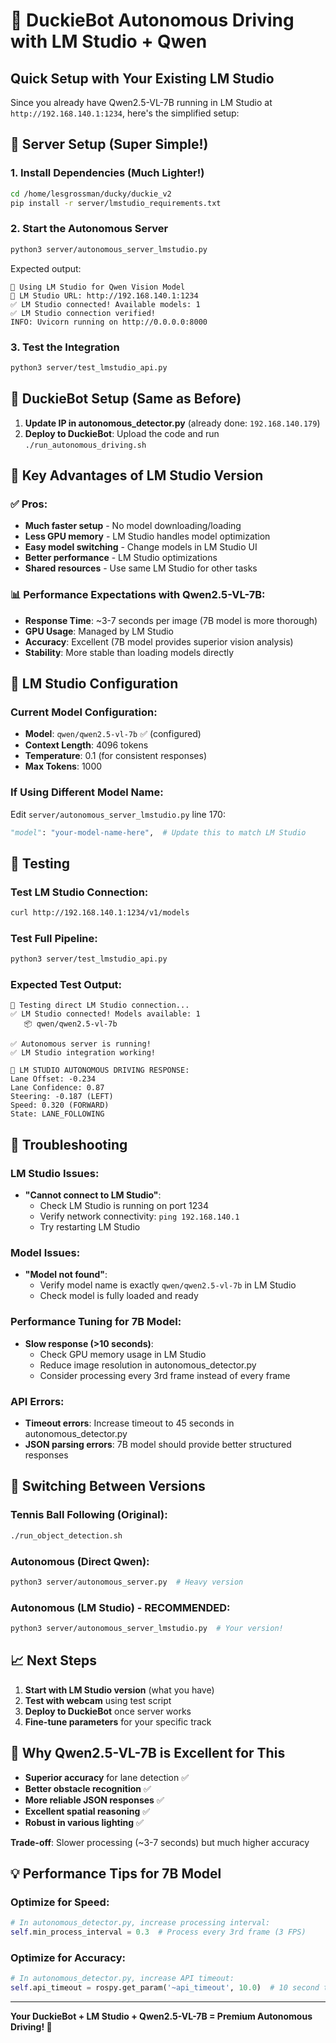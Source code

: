 # 🚗 DuckieBot Autonomous Driving with LM Studio + Qwen

## Quick Setup with Your Existing LM Studio

Since you already have Qwen2.5-VL-7B running in LM Studio at `http://192.168.140.1:1234`, here's the simplified setup:

## 🚀 Server Setup (Super Simple!)

### 1. Install Dependencies (Much Lighter!)
```bash
cd /home/lesgrossman/ducky/duckie_v2
pip install -r server/lmstudio_requirements.txt
```

### 2. Start the Autonomous Server
```bash
python3 server/autonomous_server_lmstudio.py
```

Expected output:
```
🚀 Using LM Studio for Qwen Vision Model
📡 LM Studio URL: http://192.168.140.1:1234
✅ LM Studio connected! Available models: 1
✅ LM Studio connection verified!
INFO: Uvicorn running on http://0.0.0.0:8000
```

### 3. Test the Integration
```bash
python3 server/test_lmstudio_api.py
```

## 🤖 DuckieBot Setup (Same as Before)

1. **Update IP in autonomous_detector.py** (already done: `192.168.140.179`)
2. **Deploy to DuckieBot**: Upload the code and run `./run_autonomous_driving.sh`

## 🎯 Key Advantages of LM Studio Version

### ✅ **Pros:**
- **Much faster setup** - No model downloading/loading
- **Less GPU memory** - LM Studio handles model optimization
- **Easy model switching** - Change models in LM Studio UI
- **Better performance** - LM Studio optimizations
- **Shared resources** - Use same LM Studio for other tasks

### 📊 **Performance Expectations with Qwen2.5-VL-7B:**
- **Response Time**: ~3-7 seconds per image (7B model is more thorough)
- **GPU Usage**: Managed by LM Studio
- **Accuracy**: Excellent (7B model provides superior vision analysis)
- **Stability**: More stable than loading models directly

## 🔧 LM Studio Configuration

### **Current Model Configuration:**
- **Model**: `qwen/qwen2.5-vl-7b` ✅ (configured)
- **Context Length**: 4096 tokens
- **Temperature**: 0.1 (for consistent responses)
- **Max Tokens**: 1000

### **If Using Different Model Name:**
Edit `server/autonomous_server_lmstudio.py` line 170:
```python
"model": "your-model-name-here",  # Update this to match LM Studio
```

## 🧪 Testing

### **Test LM Studio Connection:**
```bash
curl http://192.168.140.1:1234/v1/models
```

### **Test Full Pipeline:**
```bash
python3 server/test_lmstudio_api.py
```

### **Expected Test Output:**
```
🔗 Testing direct LM Studio connection...
✅ LM Studio connected! Models available: 1
   📦 qwen/qwen2.5-vl-7b

✅ Autonomous server is running!
✅ LM Studio integration working!

🤖 LM STUDIO AUTONOMOUS DRIVING RESPONSE:
Lane Offset: -0.234
Lane Confidence: 0.87
Steering: -0.187 (LEFT)
Speed: 0.320 (FORWARD)
State: LANE_FOLLOWING
```

## 🚨 Troubleshooting

### **LM Studio Issues:**
- **"Cannot connect to LM Studio"**:
  - Check LM Studio is running on port 1234
  - Verify network connectivity: `ping 192.168.140.1`
  - Try restarting LM Studio

### **Model Issues:**
- **"Model not found"**: 
  - Verify model name is exactly `qwen/qwen2.5-vl-7b` in LM Studio
  - Check model is fully loaded and ready

### **Performance Tuning for 7B Model:**
- **Slow response (>10 seconds)**: 
  - Check GPU memory usage in LM Studio
  - Reduce image resolution in autonomous_detector.py
  - Consider processing every 3rd frame instead of every frame

### **API Errors:**
- **Timeout errors**: Increase timeout to 45 seconds in autonomous_detector.py
- **JSON parsing errors**: 7B model should provide better structured responses

## 🔄 Switching Between Versions

### **Tennis Ball Following** (Original):
```bash
./run_object_detection.sh
```

### **Autonomous (Direct Qwen)**:
```bash
python3 server/autonomous_server.py  # Heavy version
```

### **Autonomous (LM Studio)** - RECOMMENDED:
```bash
python3 server/autonomous_server_lmstudio.py  # Your version!
```

## 📈 Next Steps

1. **Start with LM Studio version** (what you have)
2. **Test with webcam** using test script
3. **Deploy to DuckieBot** once server works
4. **Fine-tune parameters** for your specific track

## 🎯 Why Qwen2.5-VL-7B is Excellent for This

- **Superior accuracy** for lane detection ✅
- **Better obstacle recognition** ✅  
- **More reliable JSON responses** ✅
- **Excellent spatial reasoning** ✅
- **Robust in various lighting** ✅

**Trade-off**: Slower processing (~3-7 seconds) but much higher accuracy

## 💡 Performance Tips for 7B Model

### **Optimize for Speed:**
```python
# In autonomous_detector.py, increase processing interval:
self.min_process_interval = 0.3  # Process every 3rd frame (3 FPS)
```

### **Optimize for Accuracy:**
```python
# In autonomous_detector.py, increase API timeout:
self.api_timeout = rospy.get_param('~api_timeout', 10.0)  # 10 second timeout
```

---

**Your DuckieBot + LM Studio + Qwen2.5-VL-7B = Premium Autonomous Driving! 🚀** 